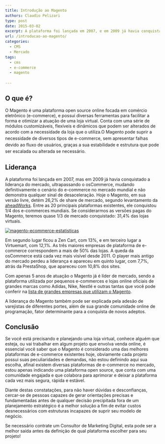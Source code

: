 ```yaml
---
title: Introdução ao Magento
authors: Claudio Pelizari
type: post
date: 2015-03-02
excerpt: A plataforma foi lançada em 2007, e em 2009 já havia conquistado a liderança, mudando o cenário do e-commerce no mercado mundial.
url: /introducao-ao-magento/
categories:
  - CMS
  - Mercado
tags:
  - cms
  - e-commerce
  - magento

---
```

## O que é?

O Magento é uma plataforma open source online focada em comércio eletrônico (e-commerce), e possui diversas ferramentas para facilitar a forma e otimizar a atuação de uma loja virtual. Conta com uma série de módulos customizáveis, flexíveis e dinâmicos que podem ser alterados de acordo com a necessidade da loja que o utiliza.<span style="line-height: 1.5">O Magento pode suprir a necessidade de diversos tipos de e-commerce, sem apresentar falhas devido ao fluxo de usuários, graças a sua estabilidade e estrutura que pode ser escalada ou alterada se necessário.</span>

## Liderança

A plataforma foi lançada em 2007, mas em 2009 já havia conquistado a liderança do mercado, ultrapassando o osCommerce, mudando definitivamente o cenário do e-commerce no mercado mundial e não demonstra qualquer sinal de desaceleração. Hoje o Magento, em sua versão livre, detém 26,2% de share de mercado, segundo levantamento da <a href="http://blog.aheadworks.com/2012/09/magento-got-a-third-slice-of-pie/" target="_blank">aheadWorks</a>. Entre as 20 principais plataformas existentes, ele conquistou 1/4 dos e-commerces mundiais. Se considerarmos as versões pagas do Magento, teremos quase 1/3 de mercado conquistado: 31,4% das lojas virtuais.

[<img class=" wp-image-47296 size-full aligncenter" src="https://raw.githubusercontent.com/diegoeis/tableless-static-images/master/2015/02/magento-ecommerce-estatisticas.png" alt="magento-ecommerce-estatisticas" width="700" height="414" srcset="uploads/2015/02/magento-ecommerce-estatisticas.png 700w, uploads/2015/02/magento-ecommerce-estatisticas-235x139.png 235w, uploads/2015/02/magento-ecommerce-estatisticas-400x237.png 400w" sizes="(max-width: 700px) 100vw, 700px" />][1]
  
Em segundo lugar ficou a Zen Cart, com 13%, e em terceiro lugar a Virtuemart, com 12,1%. As três maiores empresas de plataforma de e-commerce correspondem a mais de 50% das lojas. A queda da osCommerce está cada vez mais visível desde 2011. O player mais antigo do mercado perdeu a liderança e apareceu em quinto lugar, com 7,7%, atrás da PrestaShop, que apareceu com 10,8% dos sites.

Com apenas 5 anos de atuação o Magento já é líder de mercado, sendo a plataforma utilizada por pequenos e-commerces e lojas online oficiais de grandes marcas como Adidas, Nike, Nestlé e outras tantas que você pode conferir na <a href="http://www.magentocommerce.com/product/enterprise-whos-using-magento" target="_blank">lista de grandes empresas que utilizam o Magento</a>.

A liderança do Magento também pode ser explicada pela adesão de varejistas de diferentes portes, além de sua grande comunidade online de programação, fator determinante para a conquista de novos adeptos.

## Conclusão

Se você está precisando e planejando uma loja virtual, conhece alguém que esteja, ou vai trabalhar em algum projeto que envolva venda online, é essencial você saber que o Magento é considerado uma das melhores plataformas de e-commerce existentes hoje, obviamente cada projeto possui suas peculiaridades e demandas, não estou definindo aqui sua escolha, afinal existem diversas plataformas de e-commerce no mercado, estou apenas indicando uma plataforma open source, que conta com uma comunidade engajada e que colabora para aprimorar e deixar a plataforma cada vez mais segura, rápida e estável.

Diante destas constatações, para não haver dúvidas e desconfianças, cercar-se de pessoas capazes de gerar orientações precisas e fundamentadas antes de qualquer decisão precipitada fora de um planejamento estratégico é a melhor solução a fim de evitar custos desnecessários com estruturas incapazes de suprir seu modelo de negócio.

Se necessário contrate um Consultor de Marketing Digital, esta pode ser a melhor saída antes da definição de qual plataforma escolher para seu projeto!

 [1]: https://raw.githubusercontent.com/diegoeis/tableless-static-images/master/2015/02/magento-ecommerce-estatisticas.png